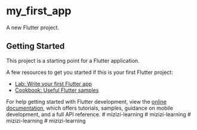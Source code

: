 # my_first_app

A new Flutter project.

## Getting Started

This project is a starting point for a Flutter application.

A few resources to get you started if this is your first Flutter project:

- [Lab: Write your first Flutter app](https://docs.flutter.dev/get-started/codelab)
- [Cookbook: Useful Flutter samples](https://docs.flutter.dev/cookbook)

For help getting started with Flutter development, view the
[online documentation](https://docs.flutter.dev/), which offers tutorials,
samples, guidance on mobile development, and a full API reference.
#   m i z i z i - l e a r n i n g  
 #   m i z i z i - l e a r n i n g  
 #   m i z i z i - l e a r n i n g  
 #   m i z i z i - l e a r n i n g  
 